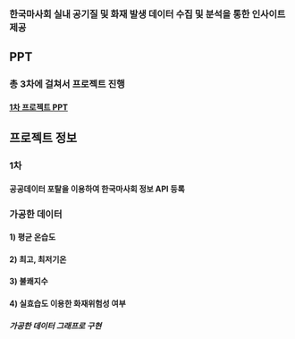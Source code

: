 ### 한국마사회 실내 공기질 및 화재 발생 데이터 수집 및 분석을 통한 인사이트 제공
## PPT
### 총 3차에 걸쳐서 프로젝트 진행

#### [1차 프로젝트 PPT](https://www.canva.com/design/DAGB42fvvaM/rDsv2_QVZM5FUH3WrQg3hg/view?utm_content=DAGB42fvvaM&utm_campaign=designshare&utm_medium=link&utm_source=editor)
## 프로젝트 정보
### 1차
#### 공공데이터 포탈을 이용하여 한국마사회 정보 API 등록
### 가공한 데이터
#### 1) 평균 온습도 
#### 2) 최고, 최저기온 
#### 3) 불쾌지수
#### 4) 실효습도 이용한 화재위험성 여부 

##### 가공한 데이터 그래프로 구현



